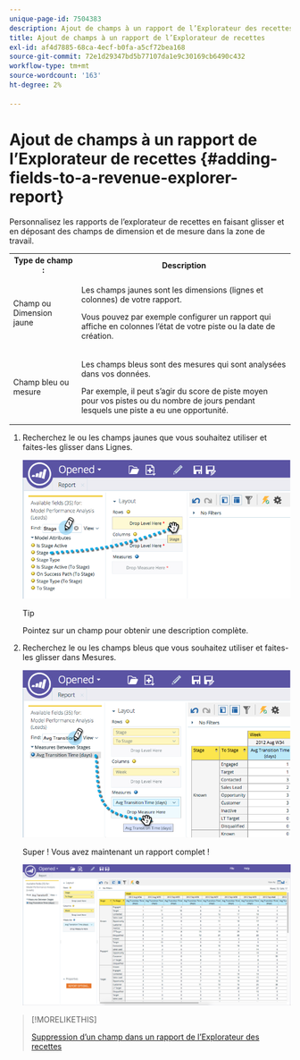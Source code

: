 ```yaml
---
unique-page-id: 7504383
description: Ajout de champs à un rapport de l’Explorateur des recettes - Documents Marketo - Documentation du produit
title: Ajout de champs à un rapport de l’Explorateur de recettes
exl-id: af4d7885-68ca-4ecf-b0fa-a5cf72bea168
source-git-commit: 72e1d29347bd5b77107da1e9c30169cb6490c432
workflow-type: tm+mt
source-wordcount: '163'
ht-degree: 2%

---
```


# Ajout de champs à un rapport de l’Explorateur de recettes {#adding-fields-to-a-revenue-explorer-report}

Personnalisez les rapports de l’explorateur de recettes en faisant glisser et en déposant des champs de dimension et de mesure dans la zone de travail.

<table> 
 <tbody> 
  <tr> 
   <th>Type de champ :</th> 
   <th>Description</th> 
  </tr> 
  <tr> 
   <td>Champ ou Dimension jaune</td> 
   <td><p>Les champs jaunes sont les dimensions (lignes et colonnes) de votre rapport.</p><p>Vous pouvez par exemple configurer un rapport qui affiche en colonnes l’état de votre piste ou la date de création.</p></td> 
  </tr> 
  <tr> 
   <td>Champ bleu ou mesure</td> 
   <td><p>Les champs bleus sont des mesures qui sont analysées dans vos données.</p><p>Par exemple, il peut s’agir du score de piste moyen pour vos pistes ou du nombre de jours pendant lesquels une piste a eu une opportunité.</p></td> 
  </tr> 
 </tbody> 
</table>

1. Recherchez le ou les champs jaunes que vous souhaitez utiliser et faites-les glisser dans Lignes.

   ![](assets/image2015-3-24-15-3a22-3a34.png)

   >[!TIP]
   >
   >Pointez sur un champ pour obtenir une description complète.

1. Recherchez le ou les champs bleus que vous souhaitez utiliser et faites-les glisser dans Mesures.

   ![](assets/image2015-3-24-15-3a53-3a5.png)

   Super ! Vous avez maintenant un rapport complet !

   ![](assets/image2015-3-24-15-3a55-3a7.png)

>[!MORELIKETHIS]
>
>[Suppression d’un champ dans un rapport de l’Explorateur des recettes](/help/marketo/product-docs/reporting/revenue-cycle-analytics/revenue-explorer/deleting-a-field-in-a-revenue-explorer-report.md)

